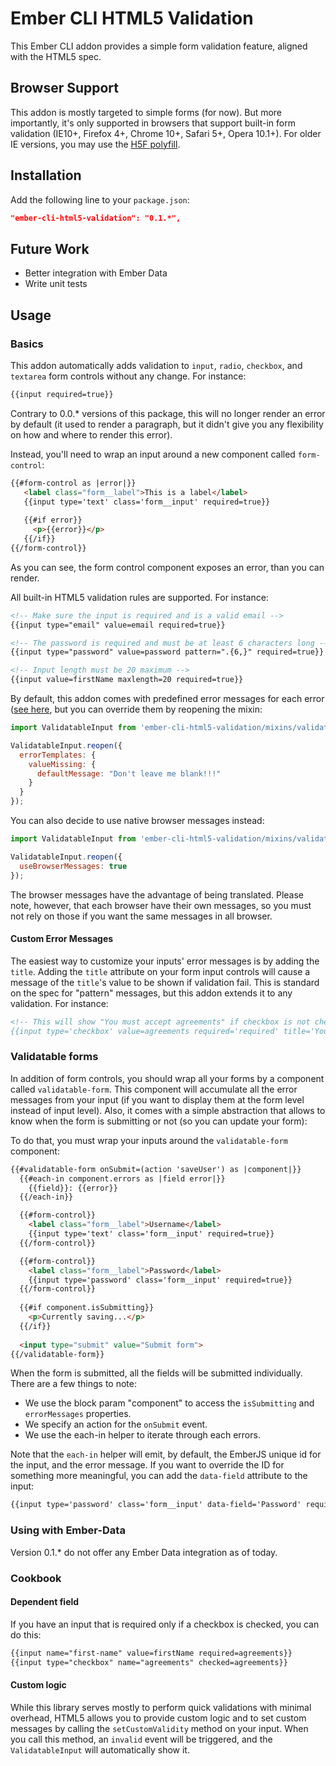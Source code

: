 # Ember CLI HTML5 Validation

This Ember CLI addon provides a simple form validation feature, aligned with the HTML5 spec.

## Browser Support

This addon is mostly targeted to simple forms (for now). But more importantly, it's only supported in browsers that support built-in form 
validation (IE10+, Firefox 4+, Chrome 10+, Safari 5+, Opera 10.1+). For older IE versions, you may use the [H5F polyfill](https://github.com/ryanseddon/H5F).

## Installation

Add the following line to your `package.json`:

```json
"ember-cli-html5-validation": "0.1.*",
```

## Future Work

* Better integration with Ember Data
* Write unit tests

## Usage

### Basics

This addon automatically adds validation to ``input``, ``radio``, ``checkbox``, and ``textarea`` form controls without any change. For instance:

```html
{{input required=true}}
```

Contrary to 0.0.* versions of this package, this will no longer render an error by default (it used to render a paragraph, but it didn't give you any
flexibility on how and where to render this error).

Instead, you'll need to wrap an input around a new component called `form-control`:
 
```html
{{#form-control as |error|}}
   <label class="form__label">This is a label</label>
   {{input type='text' class='form__input' required=true}}
   
   {{#if error}}
     <p>{{error}}</p>
   {{/if}}
{{/form-control}}
```

As you can see, the form control component exposes an error, than you can render.

All built-in HTML5 validation rules are supported. For instance:

```html
<!-- Make sure the input is required and is a valid email -->
{{input type="email" value=email required=true}}

<!-- The password is required and must be at least 6 characters long -->
{{input type="password" value=password pattern=".{6,}" required=true}}

<!-- Input length must be 20 maximum -->
{{input value=firstName maxlength=20 required=true}}
```

By default, this addon comes with predefined error messages for each error ([see here](https://github.com/maestrooo/ember-cli-html5-validation/blob/master/addon/mixins/validatable-input.js#L35),
but you can override them by reopening the mixin:

```js
import ValidatableInput from 'ember-cli-html5-validation/mixins/validatable-input';

ValidatableInput.reopen({
  errorTemplates: {
    valueMissing: {
      defaultMessage: "Don't leave me blank!!!"
    }
  }
});
```

You can also decide to use native browser messages instead:

```js
import ValidatableInput from 'ember-cli-html5-validation/mixins/validatable-input';

ValidatableInput.reopen({
  useBrowserMessages: true
});
```

The browser messages have the advantage of being translated.  Please note, however, that each browser have their own messages, so you must 
not rely on those if you want the same messages in all browser.

#### Custom Error Messages

The easiest way to customize your inputs' error messages is by adding the ``title``.  Adding the ``title`` attribute on your form input 
controls will cause a message of the ``title``'s value to be shown if validation fail. This is standard on the spec for "pattern" messages, 
but this addon extends it to any validation. For instance:

```html
<!-- This will show "You must accept agreements" if checkbox is not checked}}
{{input type='checkbox' value=agreements required='required' title='You must accept agreements'}}
```

### Validatable forms

In addition of form controls, you should wrap all your forms by a component called `validatable-form`. This component will accumulate all
the error messages from your input (if you want to display them at the form level instead of input level). Also, it comes with a simple
abstraction that allows to know when the form is submitting or not (so you can update your form):

To do that, you must wrap your inputs around the `validatable-form` component:

```html
{{#validatable-form onSubmit=(action 'saveUser') as |component|}}
  {{#each-in component.errors as |field error|}}
    {{field}}: {{error}}
  {{/each-in}}

  {{#form-control}}
    <label class="form__label">Username</label>
    {{input type='text' class='form__input' required=true}}
  {{/form-control}}

  {{#form-control}}
    <label class="form__label">Password</label>
    {{input type='password' class='form__input' required=true}}
  {{/form-control}}
  
  {{#if component.isSubmitting}}
    <p>Currently saving...</p>
  {{/if}}
  
  <input type="submit" value="Submit form">
{{/validatable-form}}
```

When the form is submitted, all the fields will be submitted individually. There are a few things to note:

* We use the block param "component" to access the `isSubmitting` and `errorMessages` properties.
* We specify an action for the `onSubmit` event.
* We use the each-in helper to iterate through each errors.

Note that the `each-in` helper will emit, by default, the EmberJS unique id for the input, and the error message. If you want to override
the ID for something more meaningful, you can add the `data-field` attribute to the input:

```html
{{input type='password' class='form__input' data-field='Password' required=true}}
```

### Using with Ember-Data

Version 0.1.* do not offer any Ember Data integration as of today.

### Cookbook

#### Dependent field

If you have an input that is required only if a checkbox is checked, you can do this:

```html
{{input name="first-name" value=firstName required=agreements}}
{{input type="checkbox" name="agreements" checked=agreements}}
```

#### Custom logic

While this library serves mostly to perform quick validations with minimal overhead, HTML5 allows you to provide custom logic and 
to set custom messages by calling the `setCustomValidity` method on your input. When you call this method, an `invalid` event 
will be triggered, and the `ValidatableInput` will automatically show it.